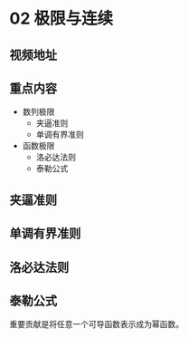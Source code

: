 # 02 极限与连续

[annotation]: <id> (77d3e240-3b72-4a1a-b8d9-9b2737690b8d)
[annotation]: <status> (protect)
[annotation]: <create_time> (2019-04-14 20:18:47)
[annotation]: <category> (数学理论)
[annotation]: <tags> (高等数学)

## 视频地址

<!-- <iframe class="video" width="640" height="360" src="https://www.youtube.com/embed/Jk9Ql5spPcc"></iframe> -->

## 重点内容

- 数列极限
  - 夹逼准则
  - 单调有界准则
- 函数极限
  - 洛必达法则
  - 泰勒公式

## 夹逼准则

## 单调有界准则

## 洛必达法则

## 泰勒公式

重要贡献是将任意一个可导函数表示成为幂函数。